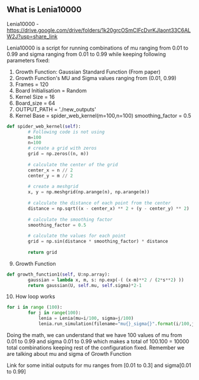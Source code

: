 ## What is Lenia10000

Lenia10000 - https://drive.google.com/drive/folders/1k20grcOSmCIFcDvrKJlaont33C6ALW2J?usp=share_link

Lenia10000 is a script for running combinations of mu ranging from 0.01 to 0.99 and sigma ranging from 0.01 to 0.99 while keeping following parameters fixed:

1. Growth Function: Gaussian Standard Function (From paper)
2. Growth Function's MU and Sigma values ranging from (0.01, 0.99)
3. Frames = 120
4. Board Initialisation = Random
5. Kernel Size = 16
6. Board_size = 64
7. OUTPUT_PATH = './new_outputs'
8. Kernel Base = spider_web_kernel(m=100,n=100) smoothing_factor = 0.5
```python 
def spider_web_kernel(self):
        # Following code is not using              
        m=100
        n=100
        # create a grid with zeros
        grid = np.zeros((n, m))
        
        # calculate the center of the grid
        center_x = n // 2
        center_y = m // 2
        
        # create a meshgrid
        x, y = np.meshgrid(np.arange(n), np.arange(m))
        
        # calculate the distance of each point from the center
        distance = np.sqrt((x - center_x) ** 2 + (y - center_y) ** 2)
        
        # calculate the smoothing factor
        smoothing_factor = 0.5
        
        # calculate the values for each point
        grid = np.sin(distance * smoothing_factor) * distance
        
        return grid

```
9. Growth Function
```python 
def growth_function1(self, U:np.array):
        gaussian = lambda x, m, s: np.exp(-( (x-m)**2 / (2*s**2) ))
        return gaussian(U, self.mu, self.sigma)*2-1

```

10. How loop works

```python 
for i in range (100):
        for j in range(100):
            lenia = Lenia(mu=i/100, sigma=j/100)
            lenia.run_simulation(filename="mu{}_sigma{}".format(i/100,j/100))
```

Doing the math, we can understand that we have 100 values of mu from 0.01 to 0.99 and sigma 0.01 to 0.99 which makes a total of 100.100 = 10000 total combinations keeping rest of the configuration fixed. Remember we are talking about mu and sigma of Growth Function

Link for some initial outputs for mu ranges from [0.01 to 0.3] and sigma[0.01 to 0.99]
